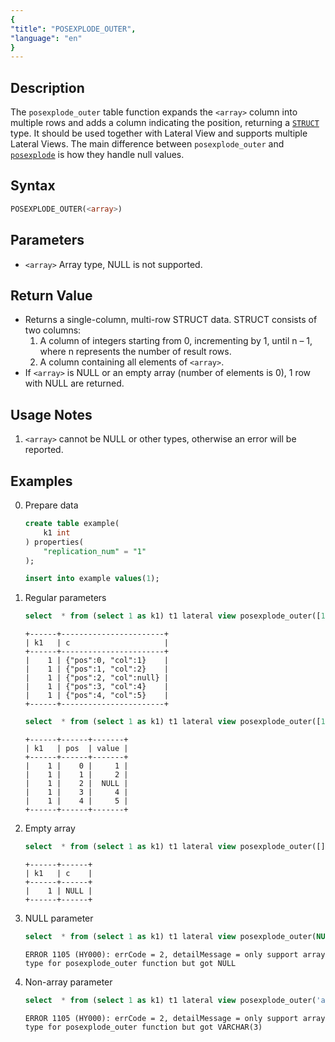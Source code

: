 ```yaml
---
{
"title": "POSEXPLODE_OUTER",
"language": "en"
}
---
```


## Description
The `posexplode_outer` table function expands the `<array>` column into multiple rows and adds a column indicating the position, returning a [`STRUCT`](../../basic-element/sql-data-types/semi-structured/STRUCT.md) type.
It should be used together with Lateral View and supports multiple Lateral Views.
The main difference between `posexplode_outer` and [`posexplode`](./posexplode.md) is how they handle null values.

## Syntax
```sql
POSEXPLODE_OUTER(<array>)
```

## Parameters
- `<array>` Array type, NULL is not supported.

## Return Value
- Returns a single-column, multi-row STRUCT data. STRUCT consists of two columns:
    1. A column of integers starting from 0, incrementing by 1, until n – 1, where n represents the number of result rows.
    2. A column containing all elements of `<array>`.
- If `<array>` is NULL or an empty array (number of elements is 0), 1 row with NULL are returned.

## Usage Notes
1. `<array>` cannot be NULL or other types, otherwise an error will be reported.

## Examples
0. Prepare data
    ```sql
    create table example(
        k1 int
    ) properties(
        "replication_num" = "1"
    );

    insert into example values(1);
    ```
1. Regular parameters
    ```sql
    select  * from (select 1 as k1) t1 lateral view posexplode_outer([1, 2, null, 4, 5]) t2 as c;
    ```
    ```text
    +------+-----------------------+
    | k1   | c                     |
    +------+-----------------------+
    |    1 | {"pos":0, "col":1}    |
    |    1 | {"pos":1, "col":2}    |
    |    1 | {"pos":2, "col":null} |
    |    1 | {"pos":3, "col":4}    |
    |    1 | {"pos":4, "col":5}    |
    +------+-----------------------+
    ```
    ```sql
    select  * from (select 1 as k1) t1 lateral view posexplode_outer([1, 2, null, 4, 5]) t2 as pos, value;
    ```
    ```text
    +------+------+-------+
    | k1   | pos  | value |
    +------+------+-------+
    |    1 |    0 |     1 |
    |    1 |    1 |     2 |
    |    1 |    2 |  NULL |
    |    1 |    3 |     4 |
    |    1 |    4 |     5 |
    +------+------+-------+
    ```
2. Empty array
    ```sql
    select  * from (select 1 as k1) t1 lateral view posexplode_outer([]) t2 as c;
    ```
    ```text
    +------+------+
    | k1   | c    |
    +------+------+
    |    1 | NULL |
    +------+------+
    ```
3. NULL parameter
    ```sql
    select  * from (select 1 as k1) t1 lateral view posexplode_outer(NULL) t2 as c;
    ```
    ```text
    ERROR 1105 (HY000): errCode = 2, detailMessage = only support array type for posexplode_outer function but got NULL
    ```
4. Non-array parameter
    ```sql
    select  * from (select 1 as k1) t1 lateral view posexplode_outer('abc') t2 as c;
    ```
    ```text
    ERROR 1105 (HY000): errCode = 2, detailMessage = only support array type for posexplode_outer function but got VARCHAR(3)
    ```